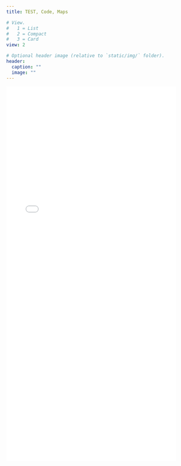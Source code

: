 ```yaml
---
title: TEST, Code, Maps

# View.
#   1 = List
#   2 = Compact
#   3 = Card
view: 2

# Optional header image (relative to `static/img/` folder).
header:
  caption: ""
  image: ""
---
```


<iframe src="./<content/post/test/covid_dashboard.Rmd>" width="90%" height="1000px" style="border:none;"> </iframe>
